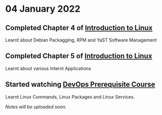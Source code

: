 # 04 January 2022

## Completed Chapter 4 of [Introduction to Linux](https://www.edx.org/course/introduction-to-linux)
Learnt about Debian Packagging, RPM and YaST Software Management

## Completed Chapter 5 of [Introduction to Linux](https://www.edx.org/course/introduction-to-linux)
Learnt about various Internt Applications

## Started watching [DevOps Prerequisite Course](https://www.youtube.com/watch?v=Wvf0mBNGjXY)
Learnt Linux Commands, Linux Packages and Linux Services.


_Notes will be uploaded soon._
